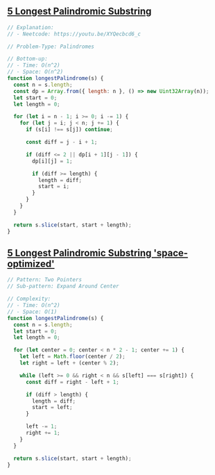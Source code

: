 ## [5 Longest Palindromic Substring](https://leetcode.com/problems/longest-palindromic-substring/description/)

<!-- notecardId: 1756298661247 -->

```js
// Explanation:
// - Neetcode: https://youtu.be/XYQecbcd6_c

// Problem-Type: Palindromes

// Bottom-up:
// - Time: O(n^2)
// - Space: O(n^2)
function longestPalindrome(s) {
  const n = s.length;
  const dp = Array.from({ length: n }, () => new Uint32Array(n));
  let start = 0;
  let length = 0;

  for (let i = n - 1; i >= 0; i -= 1) {
    for (let j = i; j < n; j += 1) {
      if (s[i] !== s[j]) continue;

      const diff = j - i + 1;

      if (diff <= 2 || dp[i + 1][j - 1]) {
        dp[i][j] = 1;

        if (diff >= length) {
          length = diff;
          start = i;
        }
      }
    }
  }

  return s.slice(start, start + length);
}
```

## [5 Longest Palindromic Substring 'space-optimized'](https://leetcode.com/problems/longest-palindromic-substring/description/)

<!-- notecardId: 1756298661252 -->

```js
// Pattern: Two Pointers
// Sub-pattern: Expand Around Center

// Complexity:
// - Time: O(n^2)
// - Space: O(1)
function longestPalindrome(s) {
  const n = s.length;
  let start = 0;
  let length = 0;

  for (let center = 0; center < n * 2 - 1; center += 1) {
    let left = Math.floor(center / 2);
    let right = left + (center % 2);

    while (left >= 0 && right < n && s[left] === s[right]) {
      const diff = right - left + 1;

      if (diff > length) {
        length = diff;
        start = left;
      }

      left -= 1;
      right += 1;
    }
  }

  return s.slice(start, start + length);
}
```
